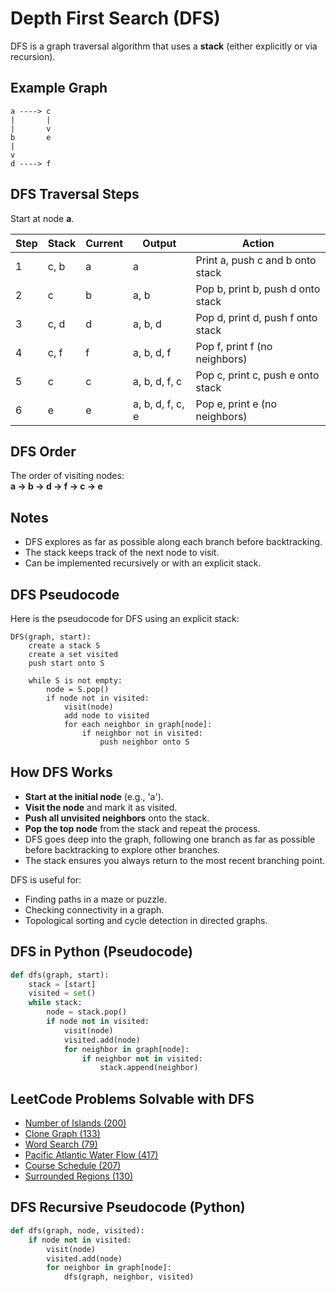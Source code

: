 # Depth First Search (DFS)

DFS is a graph traversal algorithm that uses a **stack** (either explicitly or via recursion).

## Example Graph

```
a ----> c
|       |
|       v
b       e
|
v
d ----> f
```

## DFS Traversal Steps

Start at node **a**.

| Step | Stack         | Current | Output | Action                                      |
|------|--------------|---------|--------|---------------------------------------------|
| 1    | c, b         | a       | a      | Print a, push c and b onto stack            |
| 2    | c            | b       | a, b   | Pop b, print b, push d onto stack           |
| 3    | c, d         | d       | a, b, d| Pop d, print d, push f onto stack           |
| 4    | c, f         | f       | a, b, d, f | Pop f, print f (no neighbors)           |
| 5    | c            | c       | a, b, d, f, c | Pop c, print c, push e onto stack     |
| 6    | e            | e       | a, b, d, f, c, e | Pop e, print e (no neighbors)      |

## DFS Order

The order of visiting nodes:  
**a → b → d → f → c → e**

## Notes

- DFS explores as far as possible along each branch before backtracking.
- The stack keeps track of the next node to visit.
- Can be implemented recursively or with an explicit stack.

## DFS Pseudocode

Here is the pseudocode for DFS using an explicit stack:

```
DFS(graph, start):
    create a stack S
    create a set visited
    push start onto S

    while S is not empty:
        node = S.pop()
        if node not in visited:
            visit(node)
            add node to visited
            for each neighbor in graph[node]:
                if neighbor not in visited:
                    push neighbor onto S
```

## How DFS Works

- **Start at the initial node** (e.g., 'a').
- **Visit the node** and mark it as visited.
- **Push all unvisited neighbors** onto the stack.
- **Pop the top node** from the stack and repeat the process.
- DFS goes deep into the graph, following one branch as far as possible before backtracking to explore other branches.
- The stack ensures you always return to the most recent branching point.

DFS is useful for:
- Finding paths in a maze or puzzle.
- Checking connectivity in a graph.
- Topological sorting and cycle detection in directed graphs.

## DFS in Python (Pseudocode)

```python
def dfs(graph, start):
    stack = [start]
    visited = set()
    while stack:
        node = stack.pop()
        if node not in visited:
            visit(node)
            visited.add(node)
            for neighbor in graph[node]:
                if neighbor not in visited:
                    stack.append(neighbor)
```

## LeetCode Problems Solvable with DFS

- [Number of Islands (200)](https://leetcode.com/problems/number-of-islands/)
- [Clone Graph (133)](https://leetcode.com/problems/clone-graph/)
- [Word Search (79)](https://leetcode.com/problems/word-search/)
- [Pacific Atlantic Water Flow (417)](https://leetcode.com/problems/pacific-atlantic-water-flow/)
- [Course Schedule (207)](https://leetcode.com/problems/course-schedule/)
- [Surrounded Regions (130)](https://leetcode.com/problems/surrounded-regions/)

## DFS Recursive Pseudocode (Python)

```python
def dfs(graph, node, visited):
    if node not in visited:
        visit(node)
        visited.add(node)
        for neighbor in graph[node]:
            dfs(graph, neighbor, visited)
```